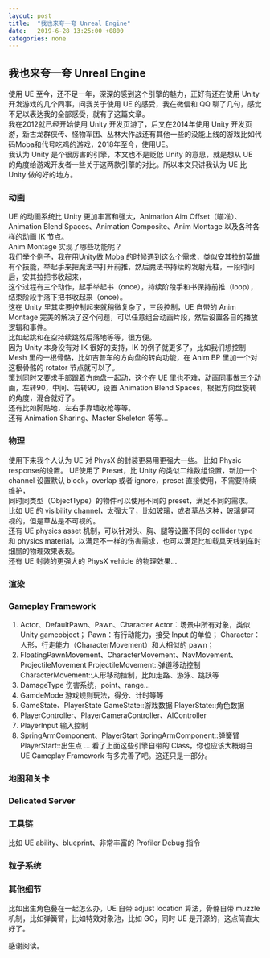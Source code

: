```yaml
---
layout: post
title:  "我也来夸一夸 Unreal Engine"
date:   2019-6-28 13:25:00 +0800
categories: none
---
```

## 我也来夸一夸 Unreal Engine

使用 UE 至今，还不足一年，深深的感到这个引擎的魅力，正好有还在使用 Unity 开发游戏的几个同事，问我关于使用 UE 的感受，我在微信和 QQ 聊了几句，感觉不足以表达我的全部感受，就有了这篇文章。<br>
我在2012就已经开始使用 Unity 开发页游了，后又在2014年使用 Unity 开发页游，新古龙群侠传、怪物军团、丛林大作战还有其他一些的没能上线的游戏比如代码Moba和代号吃鸡的游戏，2018年至今，使用UE。<br>
我认为 Unity 是个很厉害的引擎，本文也不是贬低 Unity 的意思，就是想从 UE 的角度给游戏开发者一些关于这两款引擎的对比。所以本文只讲我认为 UE 比 Unity 做的好的地方。<br>

### 动画
UE 的动画系统比 Unity 更加丰富和强大，Animation Aim Offset（瞄准）、Animation Blend Spaces、Animation Composite、Anim Montage 以及各种各样的动画 IK 节点。<br>
Anim Montage 实现了哪些功能呢？<br>
我们举个例子，我在用Unity做 Moba 的时候遇到这么个需求，类似安其拉的英雄有个技能，举起手来把魔法书打开前推，然后魔法书持续的发射光柱，一段时间后，安其拉把书收起来，<br>
这个过程有三个动作，起手举起书（once），持续阶段手和书保持前推（loop），结束阶段手落下把书收起来（once）。<br>
这在 Unity 里其实要控制起来就稍微复杂了，三段控制，UE 自带的 Anim Montage 完美的解决了这个问题，可以任意组合动画片段，然后设置各自的播放逻辑和事件。<br>
比如起跳和在空持续跳然后落地等等，很方便。<br>
因为 Unity 本身没有对 IK 很好的支持，IK 的例子就更多了，比如我们想控制 Mesh 里的一根骨骼，比如吉普车的方向盘的转向功能，在 Anim BP 里加一个对这根骨骼的 rotator 节点就可以了。<br>
策划同时又要求手部跟着方向盘一起动，这个在 UE 里也不难，动画同事做三个动画，左转90，中间、右转90，设置 Animation Blend Spaces，根据方向盘旋转的角度，混合就好了。<br>
还有比如脚贴地，左右手靠墙收枪等等。<br>
还有 Animation Sharing、Master Skeleton 等等...<br>

### 物理
使用下来我个人认为 UE 对 PhysX 的封装更易用更强大一些。
比如 Physic response的设置。 UE使用了 Preset，比 Unity 的类似二维数组设置，新加一个 channel 设置默认 block，overlap 或者 ignore，preset 直接使用，不需要持续维护，<br>
同时同类型（ObjectType）的物件可以使用不同的 preset，满足不同的需求。<br>
比如 UE 的 visibility channel，太强大了，比如玻璃，或者草丛这种，玻璃是可视的，但是草丛是不可视的。<br>
还有 UE physics asset 机制，可以针对头、胸、腿等设置不同的 collider type 和 physics material，以满足不一样的伤害需求，也可以满足比如载具天线刹车时细腻的物理效果表现。<br>
还有 UE 封装的更强大的 PhysX vehicle 的物理效果...

### 渲染
### Gameplay Framework
1. Actor、DefaultPawn、Pawn、Character
Actor：场景中所有对象，类似 Unity gameobject；
Pawn：有行动能力，接受 Input 的单位；
Character：人形，行走能力（CharacterMovement）和人相似的 pawn；
2. FloatingPawnMovement、CharacterMovement、NavMovement、ProjectileMovement
ProjectileMovement::弹道移动控制
CharacterMovement::人形移动控制，比如走路、游泳、跳跃等
3. DamageType
伤害系统，point、range...
4. GamdeMode
游戏规则玩法，得分、计时等等
5. GameState、PlayerState
GameState::游戏数据
PlayerState::角色数据
6. PlayerController、PlayerCameraController、AIController
7. PlayerInput
输入控制
8. SpringArmComponent、PlayerStart
SpringArmComponent::弹簧臂
PlayerStart::出生点
...
看了上面这些引擎自带的 Class，你也应该大概明白 UE Gameplay Framework 有多完善了吧。这还只是一部分。<br>
### 地图和关卡
### Delicated Server
### 工具链
比如 UE ability、blueprint、非常丰富的 Profiler Debug 指令
### 粒子系统
### 其他细节
比如出生角色叠在一起怎么办，UE 自带 adjust location 算法，骨骼自带 muzzle 机制，比如弹簧臂，比如特效对象池，比如 GC，同时 UE 是开源的，这点简直太好了。

感谢阅读。<br>


